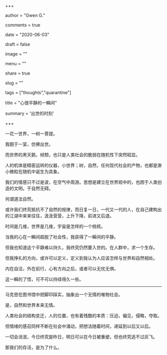 +++

author = "Gwen G."

comments = true

date = "2020-06-03"

draft = false

image = ""

menu = ""

share = true

slug = ""

tags = ["thoughts","quarantine"]

title = "心很平静的一瞬间"

summary = '出世的时刻'

+++

一花一世界，一树一菩提。

我囿于一室，仿佛出世。

而世界的黑天鹅，倾颓，也只是人类社会的脆弱在随机性下突然昭显。



人的机体是精密运转的仪器，小世界；树，自然，任何现代社会的产物，也都是渺小微粒在随机中诞生为具象。

我们的情感只不过是波，在空气中周游。思想是建立在世界观中的，也困于人类创造的文明。于自然无碍。

何谓道法自然。

或许我们终究抵抗不了自然的规律，而日复一日，一代又一代的人，在自己建构出的江湖中来来往往，汲汲营营，上升下降，前进又后退。

时间是几维，世界是几维，宇宙是怎样的一个桃核。



当我的心在一瞬间超脱了社会性，我获得了一瞬间的平静。



但我也知道这个平静难以持久，我终究仍然要入世的。在人群中，求一个生存。

但我挣扎的方向，或许可以定义，定义到我认为人应该怎样与世界和自然相处。

内在自洽，外在前行，心有方向之后，或者可以无忧无惧。



这一瞬的了悟，可不可以持续得久一些。





--------

马克思在图书馆中把脚印踩实，抽象出一个无情的唯物社会。

是，自然和世界本来无情。

人类社会的结构变迁，人的位置，也有着残酷的本质：压迫，偏见，侵略，夺取。



但情绪的感召同样不断在社会中涌动，把想法随着时间，递延到以后又以后。



一切会消泯，今日终究是昨日，明日可以在今日被重塑，但也终究逃不过灰飞。

那我们的存活，是为了什么。


